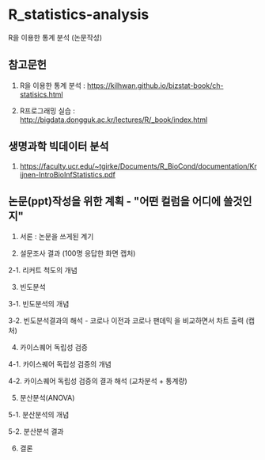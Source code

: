 # R_statistics-analysis

R을 이용한 통계 분석 (논문작성)

## 참고문헌

1. R을 이용한 통계 분석 : https://kilhwan.github.io/bizstat-book/ch-statisics.html

2. R프로그래밍 실습 : http://bigdata.dongguk.ac.kr/lectures/R/_book/index.html 

## 생명과학 빅데이터 분석

1. https://faculty.ucr.edu/~tgirke/Documents/R_BioCond/documentation/Krijnen-IntroBioInfStatistics.pdf

## 논문(ppt)작성을 위한 계획 - "어떤 컬럼을 어디에 쓸것인지"
1. 서론 : 논문을 쓰게된 계기

2. 설문조사 결과 (100명 응답한 화면 캡처)

2-1. 리커트 척도의 개념

3. 빈도분석

3-1. 빈도분석의 개념

3-2. 빈도분석결과의 해석 - 코로나 이전과 코로나 팬데믹 을 비교하면서 차트 출력 (캡처)

4. 카이스퀘어 독립성 검증

4-1. 카이스퀘어 독립성 검증의 개념

4-2. 카이스퀘어 독립성 검증의 결과 해석 (교차분석 + 통계량)

5. 분산분석(ANOVA)

5-1. 분산분석의 개념

5-2. 분산분석 결과

6. 결론


